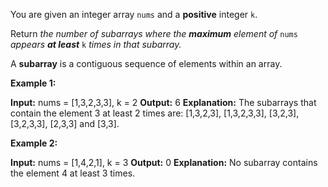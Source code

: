You are given an integer array  `nums`  and a  **positive**  integer  `k`.

Return  _the number of subarrays where the  **maximum**  element of_ `nums` _appears  **at least**_ `k` _times in that subarray._

A  **subarray**  is a contiguous sequence of elements within an array.

**Example 1:**

**Input:** nums = [1,3,2,3,3], k = 2
**Output:** 6
**Explanation:** The subarrays that contain the element 3 at least 2 times are: [1,3,2,3], [1,3,2,3,3], [3,2,3], [3,2,3,3], [2,3,3] and [3,3].

**Example 2:**

**Input:** nums = [1,4,2,1], k = 3
**Output:** 0
**Explanation:** No subarray contains the element 4 at least 3 times.
